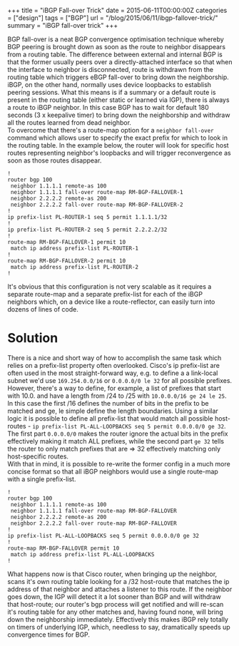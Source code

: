 +++
title = "iBGP Fall-over Trick"
date = 2015-06-11T00:00:00Z
categories = ["design"]
tags = ["BGP"]
url = "/blog/2015/06/11/ibgp-fallover-trick/"
summary = "iBGP fall-over trick"
+++

BGP fall-over is a neat BGP convergence optimisation technique whereby BGP peering is brought down as soon as the route to neighbor disappears from a routing table.
The difference between external and internal BGP is that the former usually peers over a directly-attached interface so that when the interface to neighbor is disconnected,
route is withdrawn from the routing table which triggers eBGP fall-over to bring down the neighborship.
iBGP, on the other hand, normally uses device loopbacks to establish peering sessions. What this means is if a summary or a default route is present in the routing table (either static or learned
via IGP), there is always a route to iBGP neighbor. In this case BGP has to wait for default 180 seconds (3 x keepalive timer) to bring down the neighborship and withdraw all the routes learned from dead neighbor.  
To overcome that there's a route-map option for a `neighbor fall-over` command which allows user to specify the exact prefix for which to look in the routing table. In the example below, the router will 
look for specific host routes representing neighbor's loopbacks and will trigger reconvergence as soon as those routes disappear. 

```
!
router bgp 100
 neighbor 1.1.1.1 remote-as 100
 neighbor 1.1.1.1 fall-over route-map RM-BGP-FALLOVER-1
 neighbor 2.2.2.2 remote-as 200
 neighbor 2.2.2.2 fall-over route-map RM-BGP-FALLOVER-2
!
ip prefix-list PL-ROUTER-1 seq 5 permit 1.1.1.1/32
!
ip prefix-list PL-ROUTER-2 seq 5 permit 2.2.2.2/32
!
route-map RM-BGP-FALLOVER-1 permit 10
 match ip address prefix-list PL-ROUTER-1
!
route-map RM-BGP-FALLOVER-2 permit 10
 match ip address prefix-list PL-ROUTER-2
!
```

It's obvious that this configuration is not very scalable as it requires a separate route-map and a separate prefix-list for each of the iBGP neighbors which, 
on a device like a route-reflector, can easily turn into dozens of lines of code.

# Solution
There is a nice and short way of how to accomplish the same task which relies on a prefix-list property often overlooked. Cisco's ip prefix-list are often used in the 
most straight-forward way, e.g. to define a a link-local subnet we'd use `169.254.0.0/16` or `0.0.0.0/0 le 32` for all possible prefixes. However, there's a way 
to define, for example, a list of prefixes that start with 10.0. and have a length from /24 to /25 with `10.0.0.0/16 ge 24 le 25`. In this case the first /16 defines
the number of bits in the prefix to be matched and ge, le simple define the length boundaries. Using a similar logic it is possible to define all prefix-list that
would match all possible host-routes - `ip prefix-list PL-ALL-LOOPBACKS seq 5 permit 0.0.0.0/0 ge 32`. The first part `0.0.0.0/0` makes the router ignore the actual
bits in the prefix effectively making it match ALL prefixes, while the second part `ge 32` tells the router to only match prefixes that are => 32 effectively matching 
only host-specific routes.  
With that in mind, it is possible to re-write the former 
config in a much more concise format so that all iBGP neighbors would use a single route-map with a single prefix-list.

```
!
router bgp 100
 neighbor 1.1.1.1 remote-as 100
 neighbor 1.1.1.1 fall-over route-map RM-BGP-FALLOVER
 neighbor 2.2.2.2 remote-as 200
 neighbor 2.2.2.2 fall-over route-map RM-BGP-FALLOVER
!
ip prefix-list PL-ALL-LOOPBACKS seq 5 permit 0.0.0.0/0 ge 32
!
route-map RM-BGP-FALLOVER permit 10
 match ip address prefix-list PL-ALL-LOOPBACKS
!
```

What happens now is that Cisco router, when bringing up the neighbor, scans it's own routing table looking for a /32 host-route that matches the ip address of that neighbor and 
attaches a listener to this route. If the neighbor goes down, the IGP will detect it a lot sooner than BGP and will withdraw that host-route; our router's bgp process will get notified
and will re-scan it's routing table for any other matches and, having found none, will bring down the neighborship immediately. Effectively this makes iBGP rely totally on timers of underlying IGP, which,
needless to say, dramatically speeds up convergence times for BGP.
